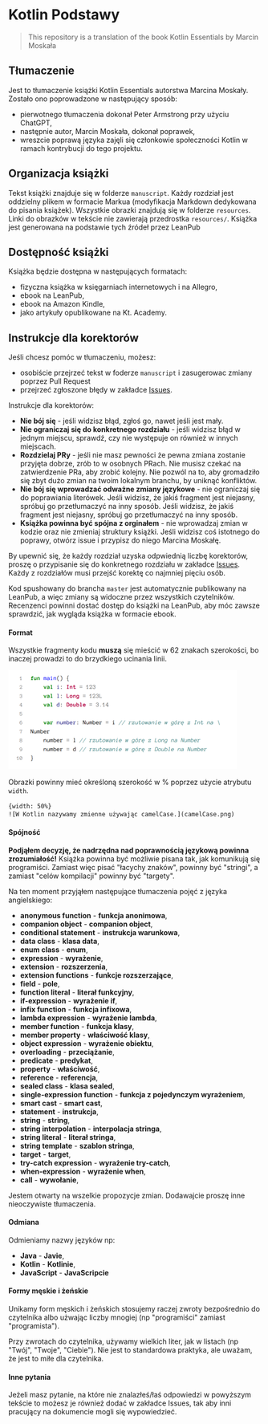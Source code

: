 # Kotlin Podstawy

> This repository is a translation of the book Kotlin Essentials by Marcin Moskała

## Tłumaczenie

Jest to tłumaczenie książki Kotlin Essentials autorstwa Marcina Moskały. Zostało ono poprowadzone w następujący sposób:
* pierwotnego tłumaczenia dokonał Peter Armstrong przy użyciu ChatGPT,
* następnie autor, Marcin Moskała, dokonał poprawek,
* wreszcie poprawą języka zajęli się członkowie społeczności Kotlin w ramach kontrybucji do tego projektu.

## Organizacja książki

Tekst książki znajduje się w folderze `manuscript`. Każdy rozdział jest oddzielny plikem w formacie Markua (modyfikacja Markdown dedykowana do pisania książek). Wszystkie obrazki znajdują się w folderze `resources`. Linki do obrazków w tekście nie zawierają przedrostka `resources/`. Książka jest generowana na podstawie tych źródeł przez LeanPub

## Dostępność książki

Książka będzie dostępna w następujących formatach:
* fizyczna książka w księgarniach internetowych i na Allegro,
* ebook na LeanPub,
* ebook na Amazon Kindle,
* jako artykuły opublikowane na Kt. Academy. 

## Instrukcje dla korektorów

Jeśli chcesz pomóc w tłumaczeniu, możesz:
* osobiście przejrzeć tekst w foderze `manuscript` i zasugerowac zmiany poprzez Pull Request
* przejrzeć zgłoszone błędy w zakładce [Issues]().

Instrukcje dla korektorów:
* **Nie bój się** - jeśli widzisz błąd, zgłoś go, nawet jeśli jest mały.
* **Nie ograniczaj się do konkretnego rozdziału** - jeśli widzisz błąd w jednym miejscu, sprawdź, czy nie występuje on również w innych miejscach.
* **Rozdzielaj PRy** - jeśli nie masz pewności że pewna zmiana zostanie przyjęta dobrze, zrób to w osobnych PRach. Nie musisz czekać na zatwierdzenie PRa, aby zrobić kolejny. Nie pozwól na to, aby gromadziło się zbyt dużo zmian na twoim lokalnym branchu, by uniknąć konfliktów.
* **Nie bój się wprowadzać odważne zmiany językowe** - nie ograniczaj się do poprawiania literówek. Jeśli widzisz, że jakiś fragment jest niejasny, spróbuj go przetłumaczyć na inny sposób. Jeśli widzisz, że jakiś fragment jest niejasny, spróbuj go przetłumaczyć na inny sposób. 
* **Książka powinna być spójna z orginałem** - nie wprowadzaj zmian w kodzie oraz nie zmieniaj struktury książki. Jeśli widzisz coś istotnego do poprawy, otwórz issue i przypisz do niego Marcina Moskałę. 

By upewnić się, że każdy rozdział uzyska odpwiednią liczbę korektorów, proszę o przypisanie się do konkretnego rozdziału w zakładce [Issues](). Każdy z rozdziałów musi przejść korektę co najmniej pięciu osób.

Kod spushowany do brancha `master` jest automatycznie publikowany na LeanPub, a więc zmiany są widoczne przez wszystkich czytelników. Recenzenci powinni dostać dostęp do książki na LeanPub, aby móc zawsze sprawdzić, jak wygląda książka w formacie ebook.

#### Format

Wszystkie fragmenty kodu **muszą** się mieścić w 62 znakach szerokości, bo inaczej prowadzi to do brzydkiego ucinania linii. 

![](img_cut.png)

Obrazki powinny mieć określoną szerokość w % poprzez użycie atrybutu `width`.

```
{width: 50%}
![W Kotlin nazywamy zmienne używając camelCase.](camelCase.png)
```

#### Spójność

**Podjąłem decyzję, że nadrzędna nad poprawnością językową powinna zrozumiałość!** Książka powinna być możliwie pisana tak, jak komunikują się programiści. Zamiast więc pisać "łacychy znaków", powinny być "stringi", a zamiast "celów kompilacji" powinny być "targety". 

Na ten moment przyjąłem następujące tłumaczenia pojęć z języka angielskiego:
* **anonymous function** - **funkcja anonimowa**,
* **companion object** - **companion object**,
* **conditional statement** - **instrukcja warunkowa**,
* **data class** - **klasa data**,
* **enum class** - **enum**,
* **expression** - **wyrażenie**,
* **extension** - **rozszerzenia**,
* **extension functions** - **funkcje rozszerzające**,
* **field** - **pole**,
* **function literal** - **literał funkcyjny**,
* **if-expression** - **wyrażenie if**,
* **infix function** - **funkcja infixowa**,
* **lambda expression** - **wyrażenie lambda**,
* **member function** - **funkcja klasy**,
* **member property** - **właściwość klasy**,
* **object expression** - **wyrażenie obiektu**,
* **overloading** - **przeciążanie**,
* **predicate** - **predykat**,
* **property** - **właściwość**,
* **reference** - **referencja**,
* **sealed class** - **klasa sealed**,
* **single-expression function** - **funkcja z pojedynczym wyrażeniem**,
* **smart cast** - **smart cast**,
* **statement** - **instrukcja**,
* **string** - **string**,
* **string interpolation** - **interpolacja stringa**,
* **string literal** - **literał stringa**,
* **string template** - **szablon stringa**,
* **target** - **target**,
* **try-catch expression** - **wyrażenie try-catch**,
* **when-expression** - **wyrażenie when**,
* **call** - **wywołanie**,

Jestem otwarty na wszelkie propozycje zmian. 
Dodawajcie proszę inne nieoczywiste tłumaczenia. 

#### Odmiana

Odmieniamy nazwy języków np:
* **Java** - **Javie**,
* **Kotlin** - **Kotlinie**,
* **JavaScript** - **JavaScripcie**

#### Formy męskie i żeńskie

Unikamy form męskich i żeńskich stosujemy raczej zwroty bezpośrednio do czytelnika albo użwając liczby mnogiej (np "programiści" zamiast "programista").

Przy zwrotach do czytelnika, używamy wielkich liter, jak w listach (np "Twój", "Twoje", "Ciebie"). Nie jest to standardowa praktyka, ale uważam, że jest to miłe dla czytelnika. 

#### Inne pytania

Jeżeli masz pytanie, na które nie znalazłeś/łaś odpowiedzi w powyższym tekście to możesz je również dodać w zakładce Issues, tak aby inni pracujący na dokumencie mogli się wypowiedzieć.
